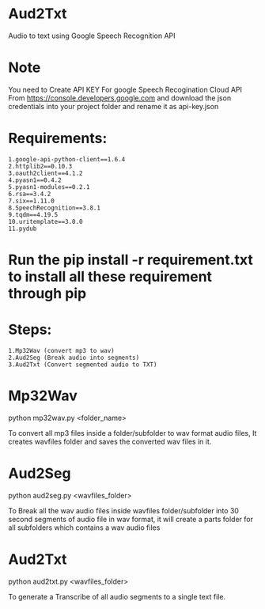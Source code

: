 # Aud2Txt
Audio to text using Google Speech Recognition API

# Note
You need to Create API KEY For google Speech Recogination Cloud API From https://console.developers.google.com and download the json credentials into your project folder and rename it as api-key.json 

# Requirements:
	1.google-api-python-client==1.6.4
  	2.httplib2==0.10.3
  	3.oauth2client==4.1.2
  	4.pyasn1==0.4.2
  	5.pyasn1-modules==0.2.1
  	6.rsa==3.4.2
  	7.six==1.11.0
  	8.SpeechRecognition==3.8.1
  	9.tqdm==4.19.5
  	10.uritemplate==3.0.0
  	11.pydub
 # Run the pip install -r requirement.txt to install all these requirement through pip


# Steps:
	1.Mp32Wav (convert mp3 to wav)
	2.Aud2Seg (Break audio into segments)
	3.Aud2Txt (Convert segmented audio to TXT)


# Mp32Wav 
python mp32wav.py <folder_name>

To convert all mp3 files inside a folder/subfolder to wav format audio files, It creates wavfiles folder and saves the converted wav files in it.

# Aud2Seg
python aud2seg.py <wavfiles_folder>

To Break all the wav audio files inside wavfiles folder/subfolder  into 30 second segments of audio file in wav format,
it will create a parts folder for all subfolders which contains a wav audio files

# Aud2Txt
python aud2txt.py <wavfiles_folder>

To generate a Transcribe of all audio segments to a single text file.

